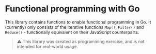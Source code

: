 # Functional programming with Go

This library contains functions to enable functional programming in Go. It
(currently) only consists of the iterative functions `Map()`, `Filter()` and
`Reduce()` - functionally equivalent on their JavaScript counterparts.

> :warning: This library was created as programming exercise, and is not
> intended for real-world usage.
